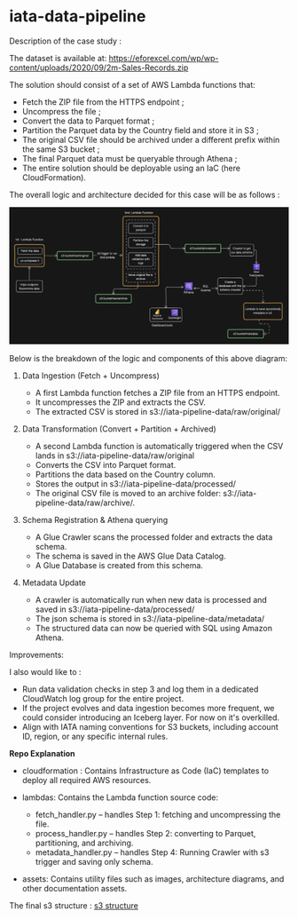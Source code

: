 # iata-data-pipeline

Description of the case study :

The dataset is available at: https://eforexcel.com/wp/wp-content/uploads/2020/09/2m-Sales-Records.zip

The solution should consist of a set of AWS Lambda functions that:
- Fetch the ZIP file from the HTTPS endpoint ;
- Uncompress the file ;
- Convert the data to Parquet format ;
- Partition the Parquet data by the Country field and store it in S3 ;
- The original CSV file should be archived under a different prefix within the same S3 bucket ;
- The final Parquet data must be queryable through Athena ;
- The entire solution should be deployable using an IaC (here CloudFormation).

The overall logic and architecture decided for this case will be as follows :

![Data architecture diagram](assets/data_architecture.png) 

Below is the breakdown of the logic and components of this above diagram:

1. Data Ingestion (Fetch + Uncompress)
    * A first Lambda function fetches a ZIP file from an HTTPS endpoint.
    * It uncompresses the ZIP and extracts the CSV.
    * The extracted CSV is stored in s3://iata-pipeline-data/raw/original/

2. Data Transformation (Convert + Partition + Archived)
    * A second Lambda function is automatically triggered when the CSV lands in s3://iata-pipeline-data/raw/original
    * Converts the CSV into Parquet format.
    * Partitions the data based on the Country column.
    * Stores the output in s3://iata-pipeline-data/processed/
    * The original CSV file is moved to an archive folder: s3://iata-pipeline-data/raw/archive/.

3. Schema Registration & Athena querying
    * A Glue Crawler scans the processed folder and extracts the data schema.
    * The schema is saved in the AWS Glue Data Catalog.
    * A Glue Database is created from this schema.

4. Metadata Update
    * A crawler is automatically run when new data is processed and saved in s3://iata-pipeline-data/processed/
    * The json schema is stored in s3://iata-pipeline-data/metadata/

    - The structured data can now be queried with SQL using Amazon Athena.

Improvements:

I also would like to :
* Run data validation checks in step 3 and log them in a dedicated CloudWatch log group for the entire project.
* If the project evolves and data ingestion becomes more frequent, we could consider introducing an Iceberg layer. For now on it's overkilled.
* Align with IATA naming conventions for S3 buckets, including account ID, region, or any specific internal rules.


**Repo Explanation**

- cloudformation :
    Contains Infrastructure as Code (IaC) templates to deploy all required AWS resources.

- lambdas:
    Contains the Lambda function source code:
    * fetch_handler.py – handles Step 1: fetching and uncompressing the file.
    * process_handler.py – handles Step 2: converting to Parquet, partitioning, and archiving.
    * metadata_handler.py – handles Step 4: Running Crawler with s3 trigger and saving only schema.

- assets:
    Contains utility files such as images, architecture diagrams, and other documentation assets.


The final s3 structure : [s3 structure](assets/s3_structure.png) 